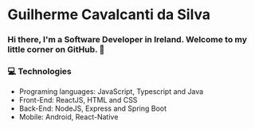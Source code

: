 # Guilherme Cavalcanti da Silva
### Hi there, I'm a Software Developer in Ireland. Welcome to my little corner on GitHub. 👋

### :computer: Technologies
- Programing languages: JavaScript, Typescript and Java
- Front-End: ReactJS, HTML and CSS
- Back-End: NodeJS, Express and Spring Boot
- Mobile: Android, React-Native

<!--
**GuilCavalcanti/GuilCavalcanti** is a ✨ _special_ ✨ repository because its `README.md` (this file) appears on your GitHub profile.

Here are some ideas to get you started:

- 🔭 I’m currently working on ...
- 🌱 I’m currently learning ...
- 👯 I’m looking to collaborate on ...
- 🤔 I’m looking for help with ...
- 💬 Ask me about ...
- 📫 How to reach me: ...
- 😄 Pronouns: ...
- ⚡ Fun fact: ...
-->
